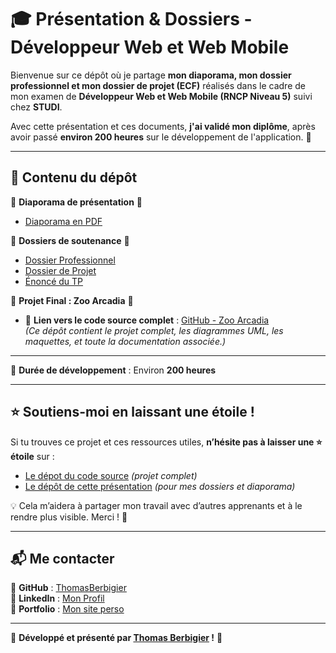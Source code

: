 # 🎓 Présentation & Dossiers - Développeur Web et Web Mobile  

Bienvenue sur ce dépôt où je partage **mon diaporama, mon dossier professionnel et mon dossier de projet (ECF)** réalisés dans le cadre de mon examen de **Développeur Web et Web Mobile (RNCP Niveau 5)** suivi chez **STUDI**.  

Avec cette présentation et ces documents, **j'ai validé mon diplôme**, après avoir passé **environ 200 heures** sur le développement de l'application. 🚀  

---

## 📂 Contenu du dépôt  

📌 **Diaporama de présentation** 📄  
- [Diaporama en PDF](Présentation.pdf)  

📌 **Dossiers de soutenance** 📁  
- [Dossier Professionnel](Dossier_professionnel_Berbigier_Thomas_DWWM_NOVDEC2024.pdf)  
- [Dossier de Projet](Dossier_Projet_DWWM_Thomas_Berbigier.pdf)  
- [Énoncé du TP](Enoncé_TP–Développeur_Web_et_Web_Mobile-1.pdf)  

📌 **Projet Final : Zoo Arcadia** 🦁  
- 🔗 **Lien vers le code source complet** : [GitHub - Zoo Arcadia](https://github.com/ThomasBerbigier/ECF-ZOO-ARCADIA)  
  *(Ce dépôt contient le projet complet, les diagrammes UML, les maquettes, et toute la documentation associée.)*  

--- 

📌 **Durée de développement** : Environ **200 heures**  

---

## ⭐ Soutiens-moi en laissant une étoile !  

Si tu trouves ce projet et ces ressources utiles, **n’hésite pas à laisser une ⭐ étoile** sur :  
- [Le dépot du code source](https://github.com/ThomasBerbigier/ECF-ZOO-ARCADIA) *(projet complet)*  
- [Le dépôt de cette présentation](https://github.com/ThomasBerbigier/Diaporama-Developpeur-Web) *(pour mes dossiers et diaporama)*  

💡 Cela m’aidera à partager mon travail avec d’autres apprenants et à le rendre plus visible. Merci ! 🙌  

---

## 📬 Me contacter  

📍 **GitHub** : [ThomasBerbigier](https://github.com/ThomasBerbigier)  
📍 **LinkedIn** : [Mon Profil](https://www.linkedin.com/in/thomas-berbigier/)  
📍 **Portfolio** : [Mon site perso](https://thomasberbigier.netlify.app/) 

---

🎯 **Développé et présenté par [Thomas Berbigier](https://github.com/ThomasBerbigier) !** 🚀  
